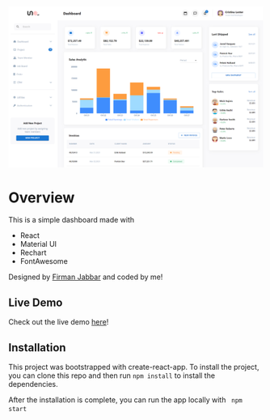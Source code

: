 ![A screenshot of the dashboard](./public/react-dashboard.png)

# Overview

This is a simple dashboard made with

- React
- Material UI
- Rechart
- FontAwesome

Designed by [Firman Jabbar](https://dribbble.com/firmanjabbar) and coded by me!

## Live Demo

Check out the live demo [here](https://michiyoyo.github.io/uno-dashboard/)!

## Installation

This project was bootstrapped with create-react-app.
To install the project, you can clone this repo and then run
`npm install`
to install the dependencies.

After the installation is complete, you can run the app locally with
` npm start`
